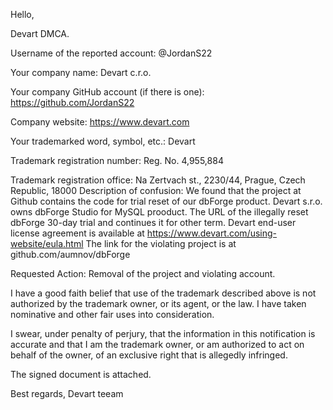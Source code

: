 Hello,

Devart DMCA.

Username of the reported account: @JordanS22

Your company name: Devart c.r.o.

Your company GitHub account (if there is one): https://github.com/JordanS22

Company website: https://www.devart.com

Your trademarked word, symbol, etc.: Devart

Trademark registration number: Reg. No. 4,955,884

Trademark registration office:  Na Zertvach st., 2230/44, Prague, Czech Republic, 18000
Description of confusion: We found that the project at Github contains the code for trial reset of our dbForge product. Devart s.r.o. owns dbForge Studio for MySQL prooduct.  The URL of the illegally reset dbForge 30-day trial and continues it for other term.  Devart end-user license agreement is available at https://www.devart.com/using-website/eula.html
The link for the violating project is at github.com/aumnov/dbForge

Requested Action: Removal of the project and violating account.

I have a good faith belief that use of the trademark described above is not authorized by the trademark owner, or its agent, or the law. I have taken nominative and other fair uses into consideration.

I swear, under penalty of perjury, that the information in this notification is accurate and that I am the trademark owner, or am authorized to act on behalf of the owner, of an exclusive right that is allegedly infringed.

The signed document is attached.

Best regards,
Devart teeam
